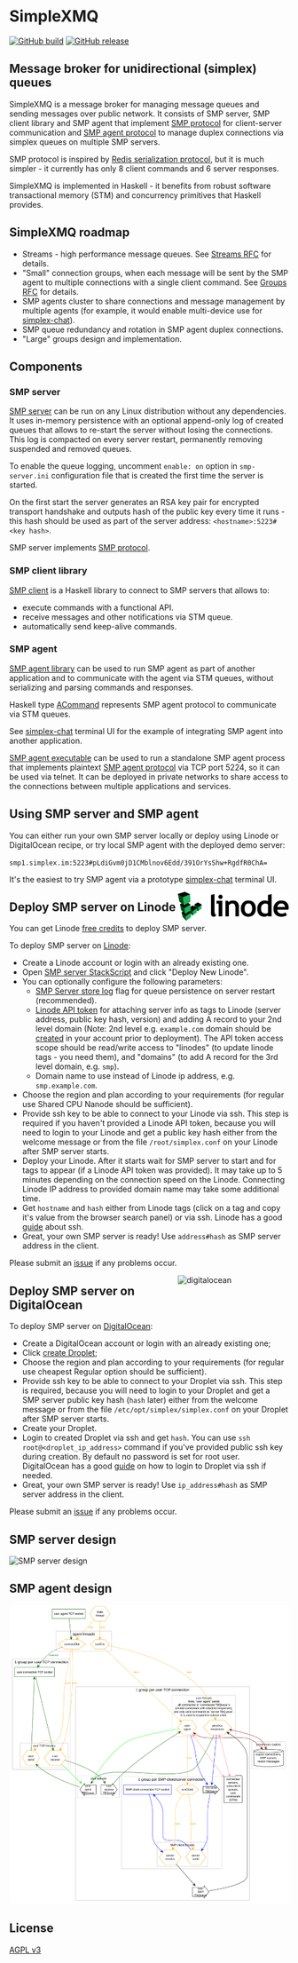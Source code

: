 # SimpleXMQ

[![GitHub build](https://github.com/simplex-chat/simplexmq/workflows/build/badge.svg)](https://github.com/simplex-chat/simplexmq/actions?query=workflow%3Abuild)
[![GitHub release](https://img.shields.io/github/v/release/simplex-chat/simplexmq)](https://github.com/simplex-chat/simplexmq/releases)

## Message broker for unidirectional (simplex) queues

SimpleXMQ is a message broker for managing message queues and sending messages over public network. It consists of SMP server, SMP client library and SMP agent that implement [SMP protocol](https://github.com/simplex-chat/simplexmq/blob/master/protocol/simplex-messaging.md) for client-server communication and [SMP agent protocol](https://github.com/simplex-chat/simplexmq/blob/master/protocol/agent-protocol.md) to manage duplex connections via simplex queues on multiple SMP servers.

SMP protocol is inspired by [Redis serialization protocol](https://redis.io/topics/protocol), but it is much simpler - it currently has only 8 client commands and 6 server responses.

SimpleXMQ is implemented in Haskell - it benefits from robust software transactional memory (STM) and concurrency primitives that Haskell provides.

## SimpleXMQ roadmap

- Streams - high performance message queues. See [Streams RFC](https://github.com/simplex-chat/simplexmq/blob/master/rfcs/2021-02-28-streams.md) for details.
- "Small" connection groups, when each message will be sent by the SMP agent to multiple connections with a single client command. See [Groups RFC](https://github.com/simplex-chat/simplexmq/blob/master/rfcs/2021-03-18-groups.md) for details.
- SMP agents cluster to share connections and message management by multiple agents (for example, it would enable multi-device use for [simplex-chat](https://github.com/simplex-chat/simplex-chat)).
- SMP queue redundancy and rotation in SMP agent duplex connections.
- "Large" groups design and implementation. 

## Components

### SMP server

[SMP server](https://github.com/simplex-chat/simplexmq/blob/master/apps/smp-server/Main.hs) can be run on any Linux distribution without any dependencies. It uses in-memory persistence with an optional append-only log of created queues that allows to re-start the server without losing the connections. This log is compacted on every server restart, permanently removing suspended and removed queues.

To enable the queue logging, uncomment `enable: on` option in `smp-server.ini` configuration file that is created the first time the server is started.

On the first start the server generates an RSA key pair for encrypted transport handshake and outputs hash of the public key every time it runs - this hash should be used as part of the server address: `<hostname>:5223#<key hash>`.

SMP server implements [SMP protocol](https://github.com/simplex-chat/simplexmq/blob/master/protocol/simplex-messaging.md).

### SMP client library

[SMP client](https://github.com/simplex-chat/simplexmq/blob/master/src/Simplex/Messaging/Client.hs) is a Haskell library to connect to SMP servers that allows to:
- execute commands with a functional API.
- receive messages and other notifications via STM queue.
- automatically send keep-alive commands.

### SMP agent

[SMP agent library](https://github.com/simplex-chat/simplexmq/blob/master/src/Simplex/Messaging/Agent.hs) can be used to run SMP agent as part of another application and to communicate with the agent via STM queues, without serializing and parsing commands and responses.

Haskell type [ACommand](https://github.com/simplex-chat/simplexmq/blob/master/src/Simplex/Messaging/Agent/Protocol.hs) represents SMP agent protocol to communicate via STM queues.

See [simplex-chat](https://github.com/simplex-chat/simplex-chat) terminal UI for the example of integrating SMP agent into another application.

[SMP agent executable](https://github.com/simplex-chat/simplexmq/blob/master/apps/smp-agent/Main.hs) can be used to run a standalone SMP agent process that implements plaintext [SMP agent protocol](https://github.com/simplex-chat/simplexmq/blob/master/protocol/agent-protocol.md) via TCP port 5224, so it can be used via telnet. It can be deployed in private networks to share access to the connections between multiple applications and services.

## Using SMP server and SMP agent

You can either run your own SMP server locally or deploy using Linode or DigitalOcean recipe, or try local SMP agent with the deployed demo server:

`smp1.simplex.im:5223#pLdiGvm0jD1CMblnov6Edd/391OrYsShw+RgdfR0ChA=`

It's the easiest to try SMP agent via a prototype [simplex-chat](https://github.com/simplex-chat/simplex-chat) terminal UI.

[<img alt="linode" src="./img/linode.svg" align="right" width="200">](https://cloud.linode.com/stackscripts/748014)

## Deploy SMP server on Linode

You can get Linode [free credits](https://www.linode.com/lp/affiliate-referral/?irclickid=02-QkdTEpxyLW0W0EOSREQreUkB2DtzGE2lGTE0&irgwc=1&utm_source=impact) to deploy SMP server.

To deploy SMP server on [Linode](https://www.linode.com/):
- Create a Linode account or login with an already existing one.
- Open [SMP server StackScript](https://cloud.linode.com/stackscripts/748014) and click "Deploy New Linode".
- You can optionally configure the following parameters:
    - [SMP Server store log](#SMP-server) flag for queue persistence on server restart (recommended).
    - [Linode API token](https://www.linode.com/docs/guides/getting-started-with-the-linode-api#get-an-access-token) for attaching server info as tags to Linode (server address, public key hash, version) and adding A record to your 2nd level domain (Note: 2nd level e.g. `example.com` domain should be [created](https://cloud.linode.com/domains/create) in your account prior to deployment). The API token access scope should be read/write access to "linodes" (to update linode tags - you need them), and "domains" (to add A record for the 3rd level domain, e.g. `smp`).
    - Domain name to use instead of Linode ip address, e.g. `smp.example.com`.
- Choose the region and plan according to your requirements (for regular use Shared CPU Nanode should be sufficient).
- Provide ssh key to be able to connect to your Linode via ssh. This step is required if you haven't provided a Linode API token, because you will need to login to your Linode and get a public key hash either from the welcome message or from the file `/root/simplex.conf` on your Linode after SMP server starts.
- Deploy your Linode. After it starts wait for SMP server to start and for tags to appear (if a Linode API token was provided). It may take up to 5 minutes depending on the connection speed on the Linode. Connecting Linode IP address to provided domain name may take some additional time.
- Get `hostname` and `hash` either from Linode tags (click on a tag and copy it's value from the browser search panel) or via ssh. Linode has a good [guide](https://www.linode.com/docs/guides/use-public-key-authentication-with-ssh/) about ssh.
- Great, your own SMP server is ready! Use `address#hash` as SMP server address in the client.

Please submit an [issue](https://github.com/simplex-chat/simplexmq/issues) if any problems occur.

[<img alt="digitalocean" src="./img/digitalocean.svg" align="right" width="200">](https://cloud.digitalocean.com)

## Deploy SMP server on DigitalOcean

To deploy SMP server on [DigitalOcean](https://cloud.digitalocean.com):
- Create a DigitalOcean account or login with an already existing one;
- Click [create Droplet](https://cloud.digitalocean.com/droplets/new?size=s-1vcpu-1gb&region=fra1);
- Choose the region and plan according to your requirements (for regular use cheapest Regular option should be sufficient).
- Provide ssh key to be able to connect to your Droplet via ssh. This step is required, because you will need to login to your Droplet and get a SMP server public key hash (`hash` later) either from the welcome message or from the file `/etc/opt/simplex/simplex.conf` on your Droplet after SMP server starts.
- Create your Droplet.
- Login to created Droplet via ssh and get `hash`. You can use `ssh root@<droplet_ip_address>` command if you've provided public ssh key during creation. By default no password is set for root user. DigitalOcean has a good [guide](https://docs.digitalocean.com/products/droplets/how-to/connect-with-ssh/) on how to login to Droplet via ssh if needed.
- Great, your own SMP server is ready! Use `ip_address#hash` as SMP server address in the client.

Please submit an [issue](https://github.com/simplex-chat/simplexmq/issues) if any problems occur.

## SMP server design

![SMP server design](https://raw.githubusercontent.com/simplex-chat/simplexmq/master/design/server.svg)

## SMP agent design

![SMP agent design](https://raw.githubusercontent.com/simplex-chat/simplexmq/master/design/agent2.svg)

## License

[AGPL v3](https://github.com/simplex-chat/simplexmq/blob/master/LICENSE)
